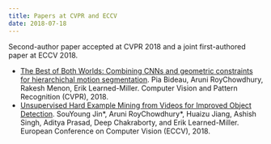 ```yaml
---
title: Papers at CVPR and ECCV
date: 2018-07-18
---
```


Second-author paper accepted at CVPR 2018 and a joint first-authored paper at ECCV 2018. 


* [The Best of Both Worlds: Combining CNNs and geometric constraints for hierarchichal motion segmentation](http://vis-www.cs.umass.edu/motionSegmentation/website_CVPR18/index.html). Pia Bideau, Aruni RoyChowdhury, Rakesh Menon, Erik Learned-Miller. Computer Vision and Pattern Recognition (CVPR), 2018.
* [Unsupervised Hard Example Mining from Videos for Improved Object Detection](http://vis-www.cs.umass.edu/unsupVideo/). SouYoung Jin*, Aruni RoyChowdhury*, Huaizu Jiang, Ashish Singh, Aditya Prasad, Deep Chakraborty, and Erik Learned-Miller. European Conference on Computer Vision (ECCV), 2018.
